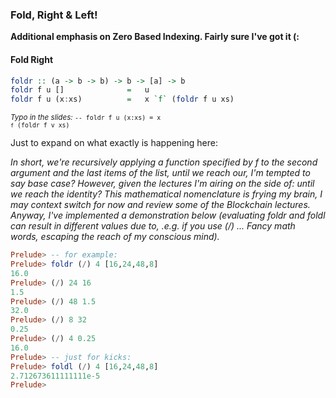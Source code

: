 ### Fold, Right & Left!

**Additional emphasis on Zero Based Indexing. Fairly sure I've got it (:**

#### Fold Right

```haskell
foldr :: (a -> b -> b) -> b -> [a] -> b
foldr f u []              =   u
foldr f u (x:xs)          =   x `f` (foldr f u xs)
```
<small>*Typo in the slides:* <code>-- foldr f u (x:xs)          =   x `f` (foldr f v xs)</code></small>

Just to expand on what exactly is happening here:

*In short, we're recursively applying a function specified by f to the second argument and the last items of the list, until we reach our, I'm tempted to say base case? However, given the lectures I'm airing on the side of: until we reach the identity? This mathematical nomenclature is frying my brain, I may context switch for now and review some of the Blockchain lectures. Anyway, I've implemented a demonstration below (evaluating foldr and foldl can result in different values due to, .e.g. if you use (/) ... Fancy math words, escaping the reach of my conscious mind).*

```haskell
Prelude> -- for example:
Prelude> foldr (/) 4 [16,24,48,8]
16.0
Prelude> (/) 24 16
1.5
Prelude> (/) 48 1.5
32.0
Prelude> (/) 8 32
0.25
Prelude> (/) 4 0.25
16.0
Prelude> -- just for kicks:
Prelude> foldl (/) 4 [16,24,48,8]
2.712673611111111e-5
Prelude>
```

